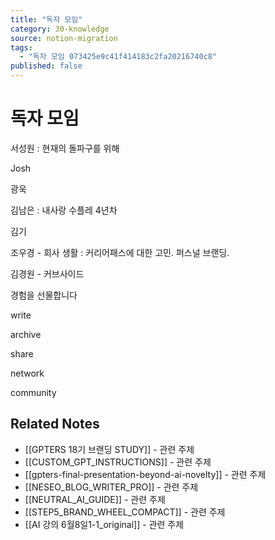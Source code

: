 ```yaml
---
title: "독자 모임"
category: 30-knowledge
source: notion-migration
tags:
  - "독자 모임 073425e9c41f414183c2fa20216740c8"
published: false
---
```


# 독자 모임

서성원 : 현재의 돌파구를 위해

Josh

광욱

김남은 : 내사랑 수플레 4년차

김기

조우경 - 회사 생활 : 커리어패스에 대한 고민. 퍼스널 브랜딩.

김경원 - 커브사이드

경험을 선물합니다

write

archive

share

network

community

## Related Notes
- [[GPTERS 18기 브랜딩 STUDY]] - 관련 주제
- [[CUSTOM_GPT_INSTRUCTIONS]] - 관련 주제
- [[gpters-final-presentation-beyond-ai-novelty]] - 관련 주제
- [[NESEO_BLOG_WRITER_PRO]] - 관련 주제
- [[NEUTRAL_AI_GUIDE]] - 관련 주제
- [[STEP5_BRAND_WHEEL_COMPACT]] - 관련 주제
- [[AI 강의 6월8일1-1_original]] - 관련 주제
